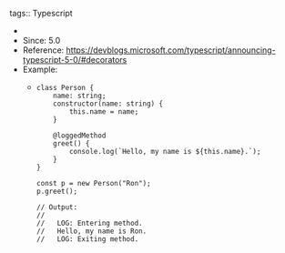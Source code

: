 tags:: Typescript

-
- Since: 5.0
- Reference: https://devblogs.microsoft.com/typescript/announcing-typescript-5-0/#decorators
- Example:
	- ```
	  class Person {
	      name: string;
	      constructor(name: string) {
	          this.name = name;
	      }
	  
	      @loggedMethod
	      greet() {
	          console.log(`Hello, my name is ${this.name}.`);
	      }
	  }
	  
	  const p = new Person("Ron");
	  p.greet();
	  
	  // Output:
	  //
	  //   LOG: Entering method.
	  //   Hello, my name is Ron.
	  //   LOG: Exiting method.
	  ```